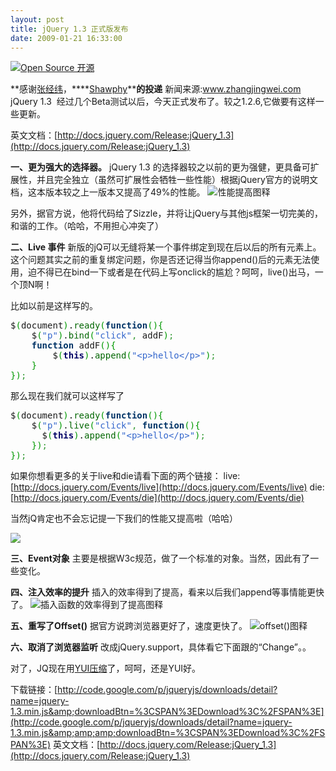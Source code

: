 ```yaml
---
layout: post
title: jQuery 1.3 正式版发布
date: 2009-01-21 16:33:00
---
```

[![Open Source 开源](http://img.cnbeta.com/topics/opensource2.png)](http://www.cnblogs.com/topics/283.htm)

**感谢[张经纬](http://www.zhangjingwei.com/archives/jquery130/)，****[Shawphy](http://shawphy.com/)****的投递**
新闻来源:www.zhangjingwei.com
jQuery 1.3&nbsp; 经过几个Beta测试以后，今天正式发布了。较之1.2.6,它做要有这样一些更新。

英文文档：[http://docs.jquery.com/Release:jQuery_1.3](http://docs.jquery.com/Release:jQuery_1.3)

**一、更为强大的选择器。**
jQuery 1.3 的选择器较之以前的更为强健，更具备可扩展性，并且完全独立（虽然可扩展性会牺牲一些性能）根据jQuery官方的说明文档，这本版本较之上一版本又提高了49%的性能。
![性能提高图释](http://img.cnbeta.com/newsimg/090115/14594501641771244.jpg)

另外，据官方说，他将代码给了Sizzle，并将让jQuery与其他js框架一切完美的，和谐的工作。（哈哈，不用担心冲突了）

**二、Live 事件**
新版的jQ可以无缝将某一个事件绑定到现在后以后的所有元素上。这个问题其实之前的重复绑定问题，你是否还记得当你append()后的元素无法使用，迫不得已在bind一下或者是在代码上写onclick的尴尬？呵呵，live()出马，一个顶N啊！

比如以前是这样写的。

<pre class="javascript">$<span style="color: #009900;">(</span>document<span style="color: #009900;">)</span>.<span style="color: #006600;">ready</span><span style="color: #009900;">(</span><span style="font-weight: bold; color: #003366;">function</span><span style="color: #009900;">(</span><span style="color: #009900;">)</span><span style="color: #009900;">{</span>
	$<span style="color: #009900;">(</span><span style="color: #3366cc;">"p"</span><span style="color: #009900;">)</span>.<span style="color: #006600;">bind</span><span style="color: #009900;">(</span><span style="color: #3366cc;">"click"</span><span style="color: #339933;">,</span> addF<span style="color: #009900;">)</span><span style="color: #339933;">;</span>
	<span style="font-weight: bold; color: #003366;">function</span> addF<span style="color: #009900;">(</span><span style="color: #009900;">)</span><span style="color: #009900;">{</span>
		$<span style="color: #009900;">(</span><span style="font-weight: bold; color: #000066;">this</span><span style="color: #009900;">)</span>.<span style="color: #006600;">append</span><span style="color: #009900;">(</span><span style="color: #3366cc;">"&lt;p&gt;hello&lt;/p&gt;"</span><span style="color: #009900;">)</span><span style="color: #339933;">;</span>
	<span style="color: #009900;">}</span>
<span style="color: #009900;">}</span><span style="color: #009900;">)</span><span style="color: #339933;">;</span></pre>

那么现在我们就可以这样写了&nbsp;

<pre class="javascript">$<span style="color: #009900;">(</span>document<span style="color: #009900;">)</span>.<span style="color: #006600;">ready</span><span style="color: #009900;">(</span><span style="font-weight: bold; color: #003366;">function</span><span style="color: #009900;">(</span><span style="color: #009900;">)</span><span style="color: #009900;">{</span>
    $<span style="color: #009900;">(</span><span style="color: #3366cc;">"p"</span><span style="color: #009900;">)</span>.<span style="color: #006600;">live</span><span style="color: #009900;">(</span><span style="color: #3366cc;">"click"</span><span style="color: #339933;">,</span> <span style="font-weight: bold; color: #003366;">function</span><span style="color: #009900;">(</span><span style="color: #009900;">)</span><span style="color: #009900;">{</span>
      $<span style="color: #009900;">(</span><span style="font-weight: bold; color: #000066;">this</span><span style="color: #009900;">)</span>.<span style="color: #006600;">append</span><span style="color: #009900;">(</span><span style="color: #3366cc;">"&lt;p&gt;hello&lt;/p&gt;"</span><span style="color: #009900;">)</span><span style="color: #339933;">;</span>
    <span style="color: #009900;">}</span><span style="color: #009900;">)</span><span style="color: #339933;">;</span>
<span style="color: #009900;">}</span><span style="color: #009900;">)</span><span style="color: #339933;">;</span></pre>

如果你想看更多的关于live和die请看下面的两个链接：
live:[http://docs.jquery.com/Events/live](http://docs.jquery.com/Events/live)
die:[http://docs.jquery.com/Events/die](http://docs.jquery.com/Events/die)

当然jQ肯定也不会忘记提一下我们的性能又提高啦（哈哈）

![](http://img.cnbeta.com/newsimg/090115/1459471875081975.jpg)

**三、Event对象**
主要是根据W3c规范，做了一个标准的对象。当然，因此有了一些变化。

**四、注入效率的提升**
插入的效率得到了提高，看来以后我们append等事情能更快了。
![插入函数的效率得到了提高图释](http://img.cnbeta.com/newsimg/090115/1459492108689781.jpg)

**五、重写了Offset()**
据官方说跨浏览器更好了，速度更快了。
![offset()图释](http://img.cnbeta.com/newsimg/090115/1459503377619372.jpg)

**六、取消了浏览器监听**
改成jQuery.support，具体看它下面跟的“Change”。。

对了，JQ现在用[YUI压缩](http://www.zhangjingwei.com/archives/yui-compressor/)了，呵呵，还是YUI好。

下载链接：[http://code.google.com/p/jqueryjs/downloads/detail?name=jquery-1.3.min.js&amp;downloadBtn=%3CSPAN%3EDownload%3C%2FSPAN%3E](http://code.google.com/p/jqueryjs/downloads/detail?name=jquery-1.3.min.js&amp;amp;amp;downloadBtn=%3CSPAN%3EDownload%3C%2FSPAN%3E)
英文文档：[http://docs.jquery.com/Release:jQuery_1.3](http://docs.jquery.com/Release:jQuery_1.3)